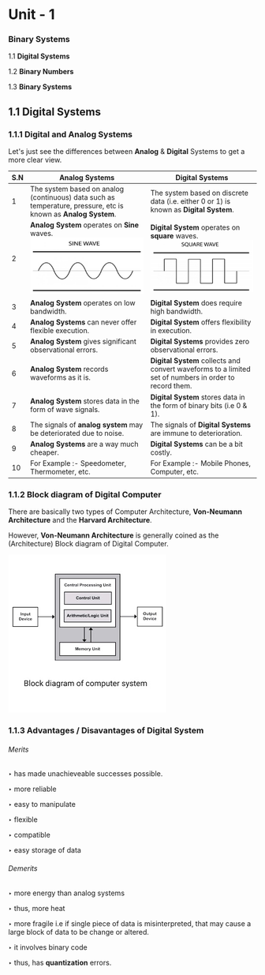 # Unit - 1
### Binary Systems

1.1 **Digital Systems**

1.2 **Binary Numbers**

1.3 **Binary Systems**

## 1.1 Digital Systems
### 1.1.1 Digital and Analog Systems

Let's just see the differences between **Analog** & **Digital** Systems to get a more clear view.

| S.N  | Analog Systems                                               | Digital Systems                                              |
| ---- | ------------------------------------------------------------ | ------------------------------------------------------------ |
| 1    | The system based on analog (continuous) data such as temperature, pressure, etc is known as **Analog System**. | The system based on discrete data (i.e. either 0 or 1) is known as **Digital System**. |
| 2    | **Analog System** operates on **Sine** waves. ![Sine Wave](./sine-wave.PNG?raw=true) | **Digital System** operates on **square** waves. ![Square Wave](./square-wave.PNG?raw=true) |
| 3    | **Analog System** operates on low bandwidth.                 | **Digital System** does require high bandwidth.              |
| 4    | **Analog Systems** can never offer flexible execution.       | **Digital System** offers flexibility in execution.          |
| 5    | **Analog System** gives significant observational errors.    | **Digital Systems** provides zero observational errors.      |
| 6    | **Analog System** records waveforms as it is.                | **Digital System** collects and convert waveforms to a limited set of numbers in order to record them. |
| 7    | **Analog System** stores data in the form of wave signals.   | **Digital System** stores data in the form of binary bits (i.e 0 & 1). |
| 8    | The signals of **analog system** may be deteriorated due to noise. | The signals of **Digital Systems** are immune to deterioration. |
| 9    | **Analog Systems** are a way much cheaper.                   | **Digital Systems** can be a bit costly.                     |
| 10   | For Example :- Speedometer, Thermometer, etc.                | For Example :- Mobile Phones, Computer, etc.                 |

### 1.1.2 Block diagram of Digital Computer

There are basically two types of Computer Architecture, **Von-Neumann Architecture** and the **Harvard Architecture**.

However, **Von-Neumann Architecture** is generally coined as the (Architecture) Block diagram of Digital Computer.

![Block Daigram Of Digital Computer](./block-daigram-of-computer.jpg?raw=true)

### 1.1.3 Advantages / Disavantages of Digital System

###### Merits

‣ has made unachieveable successes possible.

‣ more reliable

‣ easy to manipulate

‣ flexible

‣ compatible

‣ easy storage of data

###### Demerits

‣ more energy than analog systems

‣ thus, more heat

‣ more fragile i.e if single piece of data is misinterpreted, that may cause a large block of data to be change or altered.

‣ it involves binary code

‣ thus, has **quantization** errors.

